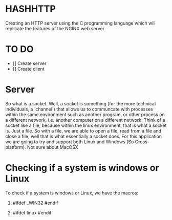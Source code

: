# HASHHTTP
Creating an HTTP server using the C programming language which will replicate the features of the NGINX web server
# TO DO
- [] Create server
- [] Create client
# Server
So what is a socket. Well, a socket is something 
(for the more technical individuals, a 'channel') that allows us to
communcate with processes within the same environment such as another program, or 
other process on a different network, i.e. another computer on a different network.
Think of a socket like a file, because within the linux environment, 
that is what a socket is. Just a file. So with a file, we
are able to open a file, read from a file and close a file, well that is what
essentially a socket does.
For this application we are going to try and support both Linux and Windows (So
Cross-platform). Not sure about MacOSX
# Checking if a system is windows or Linux
To check if a system is windows or Linux, we have the macros:
1. #ifdef _WIN32
   #endif

2. #ifdef linux
   #endif
